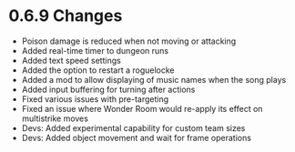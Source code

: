 # 0.6.9 Changes #

* Poison damage is reduced when not moving or attacking
* Added real-time timer to dungeon runs
* Added text speed settings
* Added the option to restart a roguelocke
* Added a mod to allow displaying of music names when the song plays
* Added input buffering for turning after actions
* Fixed various issues with pre-targeting
* Fixed an issue where Wonder Room would re-apply its effect on multistrike moves
* Devs: Added experimental capability for custom team sizes
* Devs: Added object movement and wait for frame operations
